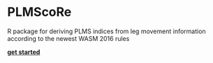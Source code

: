 # PLMScoRe
R package for deriving PLMS indices from leg movement information according to the newest WASM 2016 rules

[**get started**](https://github.com/Steph-Fulda/PLMScoRe/wiki)
